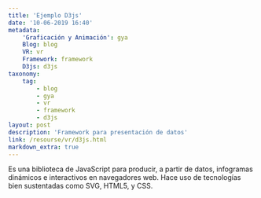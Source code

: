 ```yaml
---
title: 'Ejemplo D3js'
date: '10-06-2019 16:40'
metadata:
    'Graficación y Animación': gya
    Blog: blog
    VR: vr
    Framework: framework
    D3js: d3js
taxonomy:
    tag:
        - blog
        - gya
        - vr
        - framework
        - d3js
layout: post
description: 'Framework para presentación de datos'
link: /resourse/vr/d3js.html
markdown_extra: true
---
```


Es una biblioteca de JavaScript para producir, a partir de datos, infogramas dinámicos e interactivos en navegadores web. Hace uso de tecnologías bien sustentadas como SVG, HTML5, y CSS.